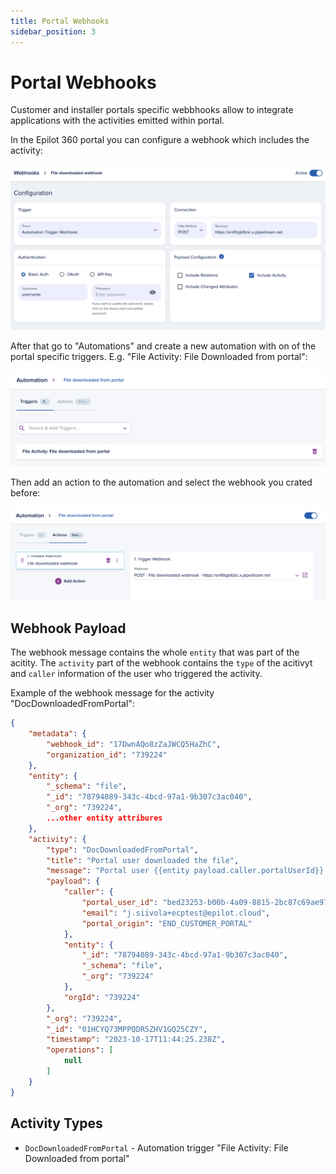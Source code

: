 ```yaml
---
title: Portal Webhooks
sidebar_position: 3
---
```


# Portal Webhooks 

Customer and installer portals specific webbhooks allow to integrate applications with the activities emitted within portal.

In the Epilot 360 portal you can configure a webhook which includes the activity:

![Doc Downloaded Webhook](../../static/img/portals/doc-downloaded-webhook.png)

After that go to "Automations" and create a new automation with on of the portal specific triggers. E.g. "File Activity: File Downloaded from portal":

![Doc Downloaded Automation Trigger](../../static/img/portals/doc-downloaded-automation-trigger.png)

Then add an action to the automation and select the webhook you crated before:

![Doc Downloaded Automation Action](../../static/img/portals/doc-downloaded-automation-action.png)

## Webhook Payload

The webhook message contains the whole `entity` that was part of the acitity. The `activity` part of the webhook contains the `type` of the acitivyt and `caller` information of the user who triggered the activity.

Example of the webhook message for the activity "DocDownloadedFromPortal":

```json
{
    "metadata": {
        "webhook_id": "17DwnAQo8zZaJWCQ5HaZhC",
        "organization_id": "739224"
    },
    "entity": {
        "_schema": "file",
        "_id": "78794089-343c-4bcd-97a1-9b307c3ac040",
        "_org": "739224",
        ...other entity attribures
    },
    "activity": {
        "type": "DocDownloadedFromPortal",
        "title": "Portal user downloaded the file",
        "message": "Portal user {{entity payload.caller.portalUserId}} has downloaded the file {{entity payload.entity._id}}.",
        "payload": {
            "caller": {
                "portal_user_id": "bed23253-b00b-4a09-8815-2bc87c69ae97",
                "email": "j.siivola+ecptest@epilot.cloud",
                "portal_origin": "END_CUSTOMER_PORTAL"
            },
            "entity": {
                "_id": "78794089-343c-4bcd-97a1-9b307c3ac040",
                "_schema": "file",
                "_org": "739224"
            },
            "orgId": "739224"
        },
        "_org": "739224",
        "_id": "01HCYQ73MPPQDR5ZHV1GQ25CZY",
        "timestamp": "2023-10-17T11:44:25.238Z",
        "operations": [
            null
        ]
    }
}
```

## Activity Types
- `DocDownloadedFromPortal` - Automation trigger "File Activity: File Downloaded from portal"